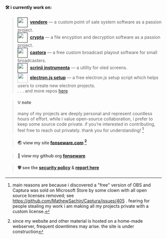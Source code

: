 #### **🛠️ i currently work on:**

> [<img src="https://avatars.githubusercontent.com/u/177556136?s=200&v=4" width="32" height="32" align="center">]()&nbsp;&nbsp;[**vendere**]() — a custom point of sale system software as a passion project.    
> [<img src="https://avatars.githubusercontent.com/u/177556136?s=200&v=4" width="32" height="32" align="center">]()&nbsp;&nbsp;[**crypta**]() — a file encyption and decryption software as a passion project.    
> [<img src="https://avatars.githubusercontent.com/u/177556136?s=200&v=4" width="32" height="32" align="center">]()&nbsp;&nbsp;[**castora**]() — a free custom broadcast playout software for small broadcasters.    
> [<img src="https://avatars.githubusercontent.com/u/177556136?s=200&v=4" width="32" height="32" align="center">]()&nbsp;&nbsp;[**scrinii instrumenta**]() — a utlilty for oled screens.    
> [<img src="https://avatars.githubusercontent.com/u/177556136?s=200&v=4" width="32" height="32" align="center">](https://github.com/fonseware/electronjs-setup)&nbsp;&nbsp;[**electron.js setup**](https://github.com/fonseware/electronjs-setup) — a free electron.js setup script which helps users to create new electron projects.    
> . . . and more repos [here](https://github.com/shannonfonseka?tab=repositories)    

> #### 💡 note
> many of my projects are deeply personal and represent countless hours of effort. while i value open-source collaboration, i prefer to keep some source code private. if you’re interested in contributing, feel free to reach out privately. thank you for understanding! [^1]

> #### 🌏 view my site [fonseware.com](https://fonseware.com) [^2]

> #### 🏢 view my github org [fonseware](https://github.com/fonseware)

> #### 🛡️ see the [security policy](https://github.com/shannonfonseka/shannonfonseka/security/policy) & [report here](https://github.com/shannonfonseka/shannonfonseka/security/advisories/new)
[^1]: main reasons are because i discovered a "free" version of OBS and Captura was sold on Microsoft Store by some clown with all open source licenses removed; see https://github.com/MathewSachin/Captura/issues/405 .
fearing for people stealing my work i am making all my projects private with a custom license.
[^2]: since my website and other material is hosted on a home-made webserver, frequent downtimes may arise. the site is under construction
